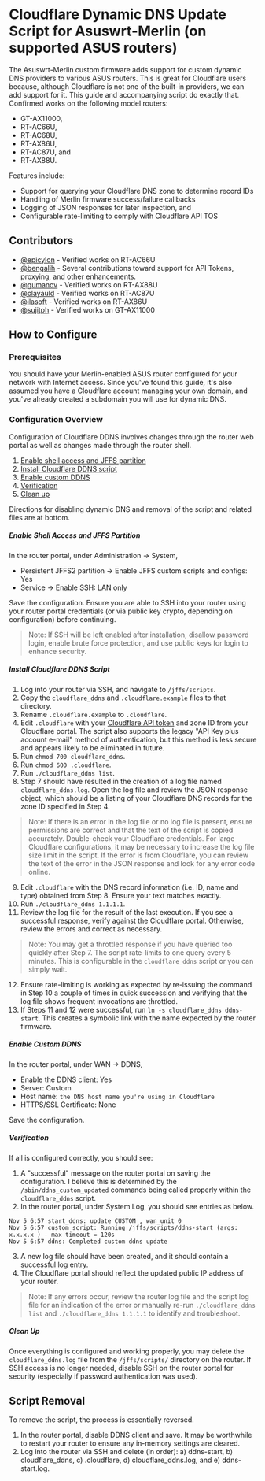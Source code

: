# Cloudflare Dynamic DNS Update Script for Asuswrt-Merlin (on supported ASUS routers)

The Asuswrt-Merlin custom firmware adds support for custom dynamic DNS providers to various ASUS routers. This is great for Cloudflare users because, although Cloudflare is not one of the built-in providers, we can add support for it. This guide and accompanying script do exactly that. Confirmed works on the following model routers:
  - GT-AX11000,
  - RT-AC66U,
  - RT-AC68U,
  - RT-AX86U,
  - RT-AC87U, and
  - RT-AX88U.

Features include:
  - Support for querying your Cloudflare DNS zone to determine record IDs
  - Handling of Merlin firmware success/failure callbacks
  - Logging of JSON responses for later inspection, and
  - Configurable rate-limiting to comply with Cloudflare API TOS


## Contributors

- [@epicylon](https://github.com/epicylon) - Verified works on RT-AC66U
- [@bengalih](https://github.com/bengalih) - Several contributions toward support for API Tokens, proxying, and other enhancements.
- [@gumanov](https://github.com/gumanov) - Verified works on RT-AX88U
- [@clayauld](https://github.com/clayauld) - Verified works on RT-AC87U
- [@ilasoft](https://github.com/ilasoft) - Verified works on RT-AX86U
- [@sujitph](https://github.com/sujitph) - Verified works on GT-AX11000

## How to Configure

### Prerequisites
You should have your Merlin-enabled ASUS router configured for your network with Internet access. Since you've found this guide, it's also assumed you have a Cloudflare account managing your own domain, and you've already created a subdomain you will use for dynamic DNS.

### Configuration Overview
Configuration of Cloudflare DDNS involves changes through the router web portal as well as changes made through the router shell.
1. [Enable shell access and JFFS partition](#enable-shell-access-and-jffs-partition)
2. [Install Cloudflare DDNS script](#install-cloudflare-ddns-script)
3. [Enable custom DDNS](#enable-custom-ddns)
4. [Verification](#verification)
5. [Clean up](#clean-up)

Directions for disabling dynamic DNS and removal of the script and related files are at bottom.

##### Enable Shell Access and JFFS Partition
In the router portal, under Administration -> System,
- Persistent JFFS2 partition -> Enable JFFS custom scripts and configs: Yes
- Service -> Enable SSH: LAN only

Save the configuration. Ensure you are able to SSH into your router using your router portal credentials (or via public key crypto, depending on configuration) before continuing.

> Note: If SSH will be left enabled after installation, disallow password login, enable brute force protection, and use public keys for login to enhance security.

##### Install Cloudflare DDNS Script
1. Log into your router via SSH, and navigate to `/jffs/scripts`.
2. Copy the `cloudflare_ddns` and `.cloudflare.example` files to that directory.
3. Rename `.cloudflare.example` to `.cloudflare`.
4. Edit `.cloudflare` with your [Cloudflare API token](https://blog.cloudflare.com/api-tokens-general-availability/) and zone ID from your Cloudflare portal. The script also supports the legacy "API Key plus account e-mail" method of authentication, but this method is less secure and appears likely to be eliminated in future.
5. Run `chmod 700 cloudflare_ddns`.
6. Run `chmod 600 .cloudflare`.
7. Run `./cloudflare_ddns list`.
8. Step 7 should have resulted in the creation of a log file named `cloudflare_ddns.log`. Open the log file and review the JSON response object, which should be a listing of your Cloudflare DNS records for the zone ID specified in Step 4.
> Note: If there is an error in the log file or no log file is present, ensure permissions are correct and that the text of the script is copied accurately. Double-check your Cloudflare credentials. For large Cloudflare configurations, it may be necessary to increase the log file size limit in the script. If the error is from Cloudflare, you can review the text of the error in the JSON response and look for any error code online.
9. Edit `.cloudflare` with the DNS record information (i.e. ID, name and type) obtained from Step 8. Ensure your text matches exactly.
10. Run `./cloudflare_ddns 1.1.1.1`.
11. Review the log file for the result of the last execution. If you see a successful response, verify against the Cloudflare portal. Otherwise, review the errors and correct as necessary.
> Note: You may get a throttled response if you have queried too quickly after Step 7. The script rate-limits to one query every 5 minutes. This is configurable in the `cloudflare_ddns` script or you can simply wait.
12. Ensure rate-limiting is working as expected by re-issuing the command in Step 10 a couple of times in quick succession and verifying that the log file shows frequent invocations are throttled.
13. If Steps 11 and 12 were successful, run `ln -s cloudflare_ddns ddns-start`. This creates a symbolic link with the name expected by the router firmware.
##### Enable Custom DDNS
In the router portal, under WAN -> DDNS,
- Enable the DDNS client: Yes
- Server: Custom
- Host name: `the DNS host name you're using in Cloudflare`
- HTTPS/SSL Certificate: None

Save the configuration.

##### Verification
If all is configured correctly, you should see:
1. A "successful" message on the router portal on saving the configuration. I believe this is determined by the `/sbin/ddns_custom_updated` commands being called properly within the `cloudflare_ddns` script.
2. In the router portal, under System Log, you should see entries as below.
```
Nov 5 6:57 start_ddns: update CUSTOM , wan_unit 0
Nov 5 6:57 custom_script: Running /jffs/scripts/ddns-start (args: x.x.x.x ) - max timeout = 120s
Nov 5 6:57 ddns: Completed custom ddns update
```
3. A new log file should have been created, and it should contain a successful log entry.
4. The Cloudflare portal should reflect the updated public IP address of your router.

> Note: If any errors occur, review the router log file and the script log file for an indication of the error or manually re-run `./cloudflare_ddns list` and `./cloudflare_ddns 1.1.1.1` to identify and troubleshoot.

##### Clean Up
Once everything is configured and working properly, you may delete the `cloudflare_ddns.log` file from the `/jffs/scripts/` directory on the router. If SSH access is no longer needed, disable SSH on the router portal for security (especially if password authentication was used).

## Script Removal
To remove the script, the process is essentially reversed.
1. In the router portal, disable DDNS client and save. It may be worthwhile to restart your router to ensure any in-memory settings are cleared.
2. Log into the router via SSH and delete (in order): a) ddns-start, b) cloudflare_ddns, c) .cloudflare, d) cloudflare_ddns.log, and e) ddns-start.log.
